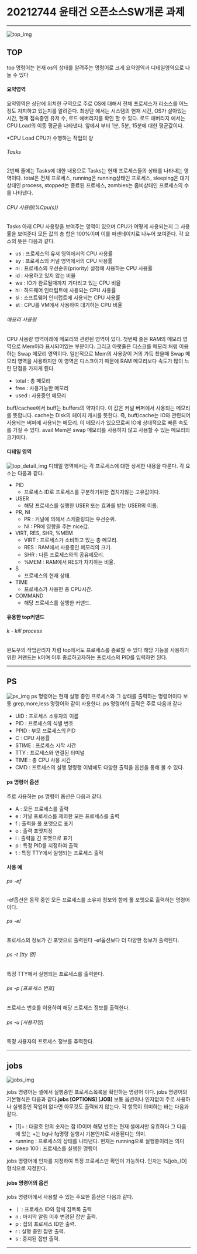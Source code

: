 # 20212744 윤태건 오픈소스SW개론 과제

---

![top_img](./img/top.png)

## TOP

top 명령어는 현재 os의 상태를 알려주는 명령어로 크게 요약영역과 디테일영역으로 나눌 수 있다

#### 요약영역

요약영역은 상단에 위치한 구역으로 주로 OS에 대해서 전체 프로세스가 리소스를 어느정도
차지하고 있는지를 알려준다.
최상단 에서는 시스템의 현재 시간, OS가 살아있는 시간, 현재 접속중인 유저 수, 로드 애버리지를 확인 할 수 있다. 로드 애버리지 에서는 CPU Load의 이동 평균을 나타낸다. 앞에서 부터 1분, 5분, 15분에 대한 평균값이다.

\*CPU Load CPU가 수행하는 작업의 양

###### Tasks

2번째 줄에는 Tasks에 대한 내용으로 Tasks는 현재 프로세스들의 상태를 나타내는 영역이다. total은 전체 프로세스, running은 running상태인 프로세스, sleeping은 대기상태인 process, stopped는 종료된 프로세스, zombies는 좀비상태인 프로세스의 수를 나타낸다.

###### CPU 사용량(%Cpu(s))

Tasks 아래 CPU 사용량을 보여주는 영역이 있으며 CPU가 어떻게 사용되는지 그 사용률을 보여준다 모든 값의 총 합은 100%이며 이를 퍼센테이지로 나누어 보여준다.
각 요소의 뜻은 다음과 같다.

- us : 프로세스의 유저 영역에서의 CPU 사용률
- sy : 프로세스의 커널 영역에서의 CPU 사용률
- ni : 프로세스의 우선순위(priority) 설정에 사용하는 CPU 사용률
- id : 사용하고 있지 않는 비율
- wa : IO가 완료될때까지 기다리고 있는 CPU 비율
- hi : 하드웨어 인터럽트에 사용되는 CPU 사용률
- si : 소프트웨어 인터럽트에 사용되는 CPU 사용률
- st : CPU를 VM에서 사용하여 대기하는 CPU 비율

###### 메모리 사용량

CPU 사용량 영역아래에 메모리와 관련된 영역이 있다. 첫번째 줄은 RAM의 메모리 영역으로 Mem이라 표시되어있는 부분이다. 그리고 아랫줄은 디스크를 메모리 처럼 이용하는 Swap 메모리 영역이다. 일반적으로 Mem의 사용량이 거의 가득 찼을때 Swap 메모리 영역을 사용하지만 이 영역은 디스크이기 때문에 RAM 메모리보다 속도가 많이 느린 단점을 가지게 된다.

- total : 총 메모리
- free : 사용가능한 메모리
- used : 사용중인 메모리

buff/cachee에서 buff는 buffers의 약자이다. 이 값은 커널 버퍼에서 사용되는 메모리를 뜻합니다. cache는 Disk의 페이지 캐시를 뜻한다. 즉, buff/cache는 IO와 관련되어 사용되는 버퍼에 사용되는 메모리. 이 메모리가 있으므로써 IO에 상대적으로 빠른 속도를 가질 수 있다. avail Mem은 swap 메모리를 사용하지 않고 사용할 수 있는 메모리의 크기이다.

#### 디테일 영역

![top_detail_img](./img/top_detail.png)
디테일 영역에서는 각 프로세스에 대한 상세한 내용을 다룬다. 각 요소는 다음과 같다.

- PID
  - 프로세스 ID로 프로세스를 구분하기위한 겹치지않는 고유값이다.
- USER
  - 해당 프로세스를 실행한 USER 또는 효과를 받는 USER의 이름.
- PR, NI
  - PR : 커널에 의해서 스케줄링되는 우선순위.
  - NI : PR에 영향을 주는 nice값.
- VIRT, RES, SHR, %MEM
  - VIRT : 프로세스가 소비하고 있는 총 메모리.
  - RES : RAM에서 사용중인 메모리의 크기.
  - SHR : 다른 프로세스와의 공유메모리.
  - %MEM : RAM에서 RES가 차지하는 비율.
- S
  - 프로세스의 현재 상태.
- TIME
  - 프로세스가 사용한 총 CPU시간.
- COMMAND
  - 해당 프로세스를 실행한 커맨드.

#### 유용한 top커맨드

###### k - kill process

윈도우의 작업관리자 처럼 top에서도 프로세스를 종료할 수 있다 해당 기능을 사용하기 위한 커맨드는 k이며 이후 종료하고자하는 프로세스의 PID를 입력하면 된다.

---

## PS

![ps_img](./img/ps.png)
ps 명령어는 현재 실행 중인 프로세스와 그 상태를 출력하는 명령어이다
보통 grep,more,less 명령어와 같이 사용한다. ps 명령어의 출력은 주로 다음과 같다

- UID : 프로세스 소유자의 이름
- PID : 프로세스의 식별 번호
- PPID : 부모 프로세스의 PID
- C : CPU 사용률
- STIME : 프로세스 시작 시간
- TTY : 프로세스와 연결된 터미널
- TIME : 총 CPU 사용 시간
- CMD : 프로세스의 실행 명령행
  이밖에도 다양한 출력을 옵션을 통해 볼 수 있다.

#### ps 명령어 옵션

주로 사용하는 ps 명령어 옵션은 다음과 같다.

- A : 모든 프로세스를 출력
- e : 커널 프로세스를 제외한 모든 프로세스를 출력
- f : 출력을 풀 포맷으로 표기
- o : 출력 포맷지정
- l : 출력을 긴 포맷으로 표기
- p : 특정 PID를 지정하여 출력
- t : 특정 TTY에서 실행되는 프로세스 출력

#### 사용 예

###### ps -ef

-ef옵션은 동작 중인 모든 프로세스를 소유자 정보와 함께 풀 포맷으로 출력하는 명령어 이다.

###### ps -el

프로세스의 정보가 긴 포맷으로 출력된다 -ef옵션보다 더 다양한 정보가 출력된다.

###### ps -t [tty 명]

특정 TTY에서 실행되는 프로세스를 출력한다.

###### ps -p [프로세스 번호]

프로세스 번호를 이용하여 해당 프로세스 정보를 출력한다.

###### ps -u [사용자명]

특정 사용자의 프로세스 정보를 추력한다.

---

## jobs

![jobs_img](./img/jobs.png)

jobs 명령어는 셸에서 실행중인 프로세스목록을 확인하는 명령어 이다.
jobs 명령어의 기본형식은 다음과 같다.**jobs [OPTIONS] [JOB]** 보통 옵션이나 인자없이 주로 사용하나 실행중인 작업이 없다면 아무것도 출력되지 않는다.
각 항목이 의미하는 바는 다음과 같다.

- [1]+ : 대괄호 안의 숫자는 잡 ID이며 해당 번호는 현재 셸에서만 유효하다 그 다음에 있는 +는 bg나 fg명령 실행시 기본인자로 사용된다는 의미.
- running : 프로세스의 상태를 나타낸다. 현재는 running으로 실행중이라는 의미
- sleep 100 : 프로세스를 실행한 명령어

jobs 명령어에 인자를 지정하여 특정 프로세스만 확인이 가능하다.
인자는 %[job_ID] 형식으로 지정한다.

#### jobs 명령어의 옵션

jobs 명령어에서 사용할 수 있는 주요한 옵션은 다음과 같다.

- ㅣ : 프로세스 ID와 함께 잡목록 출력
- n : 마지막 알림 이후 변경된 잡만 출력.
- p : 잡의 프로세스 ID만 출력.
- r : 실행 중인 잡만 출력.
- s : 중지된 잡만 출력.

---
